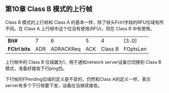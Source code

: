 

## **第10章 Class B 模式的上行帧**

Class B 模式的上行帧和 Class A 的基本一样，除了帧头Fctrl字段的RFU位域有所不同。在 Class A 上行帧中这个位没有使用(RFU)，而在 Class B 中有使用。

<table>
   <tr>
      <td><b>Bit#</b></td>   
      <td>7</td>
      <td>6</td>
      <td>5</td>
	  <td>4</td>
	  <td>[3..0]</td>
   </tr>
   <tr>
      <td><b>FCtrl bits</b></td>   
      <td>ADR</td>
      <td>ADRACKReq</td>
      <td>ACK</td>
	  <td>Class B</td>
	  <td>FOptsLen</td>
   </tr>
</table>

上行帧中的 Class B 位域置为1，用于通知network server设备已切换到 Class B 模式，准备好接收下行ping包。

下行帧的FPending位域的定义是不变的，仍然和Class A的定义一样，表示server有多个下行帧要下发，设备应当继续接收。

